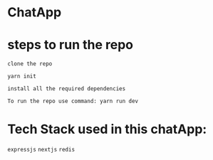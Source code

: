 # ChatApp

# steps to run the repo
`clone the repo`

`yarn init`

`install all the required dependencies`

`To run the repo use command: yarn run dev`


# Tech Stack used in this chatApp:
`expressjs`
`nextjs`
`redis`


